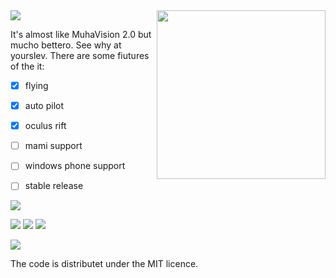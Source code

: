<img src="http://i.imgur.com/uc282wd.png" width=270 align="right">



<img src="http://i.imgur.com/dezFC7R.gif">

It's almost like MuhaVision 2.0 but mucho bettero. See why at yourslev. There are some fiutures of the it:

- [x] flying
- [x] auto pilot
- [x] oculus rift
- [ ] mami support
- [ ] windows phone support
- [ ] stable release



<img src="http://i.imgur.com/uv54nD7.gif">

![](http://www.gifbin.com/bin/500824yu29.gif)
![](http://i.imgur.com/GgEaIiH.gif)
![](http://i.imgur.com/PgSOMyO.gif)


<img src="http://i.imgur.com/aw0QuDg.gif">

The code is distributet under the MIT licence.
